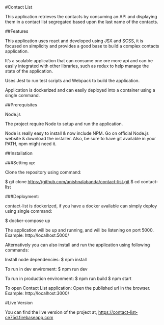 #Contact List

This application retrieves the contacts by consuming an API and displaying them in a contact list segregated based upon the last name of the contacts.


##Features

This application uses react and developed using JSX and SCSS, it is focused on simplicity and provides a good base to build a complex contacts application.

It’s a scalable application that can consume one ore more api and can be easily integrated with other libraries, such as redux to help manage the state of the application.

Uses Jest to run test scripts and Webpack to build the application.

Application is dockerized and can easily deployed into a container using a single command.


##Prerequisites

Node.js

The project require Node to setup and run the application.

Node is really easy to install & now include NPM.
Go on official Node.js website & download the installer. Also, be sure to have git available in your PATH, npm might need it.


##Installation

###Setting up:

Clone the repository using command:

$ git clone https://github.com/anishnalabanda/contact-list.git
$ cd contact-list


###Deployment:

contact-list is dockerized, if you have a docker available can simply deploy using single command:

$ docker-compose up

The application will be up and running, and will be listening on port 5000.
Example: http://localhost:5000/

Alternatively you can also install and run the application using following commands:

Install node dependencies:
$ npm install

To run in dev enviroment:
$ npm run dev

To run in production environment:
$ npm run build
$ npm start

To open Contact List application:
Open the published url in the browser.
Example: http://localhost:3000/

#Live Version

You can find the live version of the project at,
https://contact-list-ce75d.firebaseapp.com

